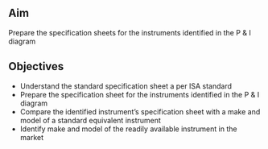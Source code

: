 ## Aim 

Prepare the specification sheets for the instruments identified in the P & I diagram

## Objectives  

-	Understand the standard specification sheet a per ISA standard 
-	Prepare the specification sheet for the instruments identified in the P & I diagram
-	Compare the identified instrument’s specification sheet with a make and model of a standard equivalent instrument
-	Identify make and model of the readily available instrument in the market

